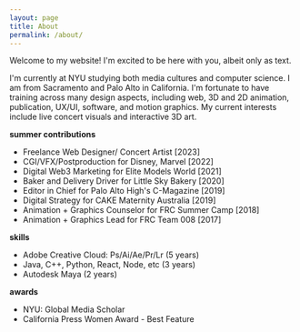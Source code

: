 ```yaml
---
layout: page
title: About
permalink: /about/
---
```


Welcome to my website! I'm excited to be here with you, albeit only as text. 

I'm currently at NYU studying both media cultures and computer science. I am from Sacramento and Palo Alto in California. I'm fortunate to have training across many design aspects, including web, 3D and 2D animation, publication, UX/UI, software, and motion graphics. My current interests include live concert visuals and interactive 3D art. 

**summer contributions**
- Freelance Web Designer/ Concert Artist [2023]
- CGI/VFX/Postproduction for Disney, Marvel [2022]
- Digital Web3 Marketing for Elite Models World [2021]
- Baker and Delivery Driver for Little Sky Bakery [2020]
- Editor in Chief for Palo Alto High's C-Magazine [2019]
- Digital Strategy for CAKE Maternity Australia [2019]
- Animation + Graphics Counselor for FRC Summer Camp [2018]
- Animation + Graphics Lead for FRC Team 008 [2017]

**skills**
- Adobe Creative Cloud: Ps/Ai/Ae/Pr/Lr (5 years)
- Java, C++, Python, React, Node, etc  (3 years)
- Autodesk Maya (2 years)


**awards**
- NYU: Global Media Scholar
- California Press Women Award - Best Feature
